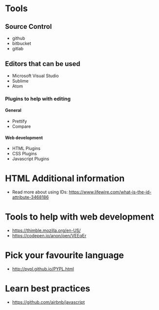 # Tools

## Source Control
* github
* bitbucket
* gitlab

## Editors that can be used
* Microsoft Visual Studio
* Sublime
* Atom

### Plugins to help with editing

#### General
* Prettify
* Compare
  
#### Web development
* HTML Plugins
* CSS Plugins
* Javascript Plugins

# HTML Additional information
* Read more about using IDs: https://www.lifewire.com/what-is-the-id-attribute-3468186

# Tools to help with web development
* https://thimble.mozilla.org/en-US/
* https://codepen.io/anon/pen/VEEqEr

# Pick your favourite language
* http://pypl.github.io/PYPL.html

# Learn best practices
* https://github.com/airbnb/javascript


